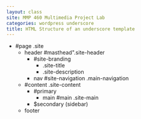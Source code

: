 ```yaml
---
layout: class
site: MMP 460 Multimedia Project Lab
categories: wordpress underscore
title: HTML Structure of an underscore template
---
```


- #page .site
  - header #masthead".site-header
    - #site-branding
        - .site-title
        - .site-description
    - nav #site-navigation .main-navigation
  - #content .site-content
    - #primary
      - main #main .site-main
    - $secondary (sidebar)
  - footer
